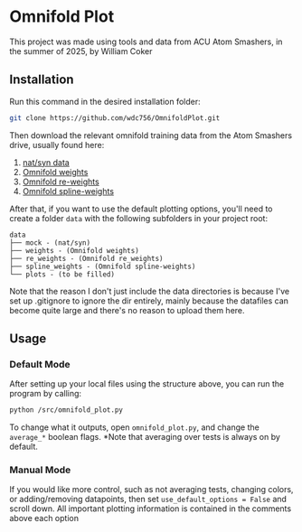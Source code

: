 # Omnifold Plot



This project was made using tools and data from ACU Atom Smashers, in the summer of 2025, by William Coker



## Installation



Run this command in the desired installation folder:

```bash
git clone https://github.com/wdc756/OmnifoldPlot.git
```

Then download the relevant omnifold training data from the Atom Smashers drive, usually found here:
1. [nat/syn data](https://drive.google.com/drive/folders/1k3N68xNQYAaD2Jk2x_XxkEr7aiLZPoFJ?usp=sharing)
2. [Omnifold weights](https://drive.google.com/drive/folders/16vlWNSkjbIgR1CQELLMuM5Nbru6kg3VY?usp=sharing)
3. [Omnifold re-weights](https://drive.google.com/drive/folders/1dBp0jouXa-jANzpoMZaIvvr-19lUQRYB?usp=sharing)
4. [Omnifold spline-weights](https://drive.google.com/drive/folders/10IQoQTLWLmPtGu70ObfWDo6yZQSkj4Z0?usp=sharing)

After that, if you want to use the default plotting options, you'll need to create a folder
```data``` with the following subfolders in your project root:

```text
data
├── mock - (nat/syn)
├── weights - (Omnifold weights)
├── re_weights - (Omnifold re_weights)
├── spline_weights - (Omnifold spline-weights)
└── plots - (to be filled)
```
Note that the reason I don't just include the data directories is because I've set up .gitignore to ignore the 
dir entirely, mainly because the datafiles can become quite large and there's no reason to upload them here.


## Usage



### Default Mode

After setting up your local files using the structure above, you can run the program by calling:

```bash
python /src/omnifold_plot.py
```

To change what it outputs, open ```omnifold_plot.py```, and change the ```average_*``` 
boolean flags. *Note that averaging over tests is always on by default.

### Manual Mode

If you would like more control, such as not averaging tests, changing colors, or adding/removing
datapoints, then set ```use_default_options = False``` and scroll down. All important plotting
information is contained in the comments above each option
